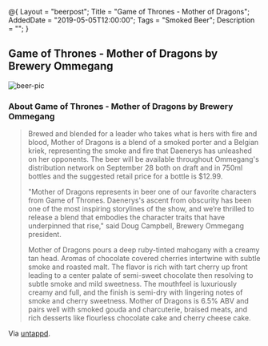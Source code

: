 @{
 Layout = "beerpost";
 Title = "Game of Thrones - Mother of Dragons";
 AddedDate = "2019-05-05T12:00:00";
 Tags = "Smoked Beer";
 Description = "";
 }
 

## Game of Thrones - Mother of Dragons by Brewery Ommegang

![beer-pic]

### About Game of Thrones - Mother of Dragons by Brewery Ommegang

> Brewed and blended for a leader who takes what is hers with fire and blood, Mother of Dragons is a blend of a smoked porter and a Belgian kriek, representing the smoke and fire that Daenerys has unleashed on her opponents. The beer will be available throughout Ommegang's distribution network on September 28 both on draft and in 750ml bottles and the suggested retail price for a bottle is $12.99.
>
> "Mother of Dragons represents in beer one of our favorite characters from Game of Thrones. Daenerys's ascent from obscurity has been one of the most inspiring storylines of the show, and we’re thrilled to release a blend that embodies the character traits that have underpinned that rise," said Doug Campbell, Brewery Ommegang president.
> 
> Mother of Dragons pours a deep ruby-tinted mahogany with a creamy tan head. Aromas of chocolate covered cherries intertwine with subtle smoke and roasted malt. The flavor is rich with tart cherry up front leading to a center palate of semi-sweet chocolate then resolving to subtle smoke and mild sweetness. The mouthfeel is luxuriously creamy and full, and the finish is semi-dry with lingering notes of smoke and cherry sweetness. Mother of Dragons is 6.5% ABV and pairs well with smoked gouda and charcuterie, braised meats, and rich desserts like flourless chocolate cake and cherry cheese cake. 

Via [untappd][untappd-url].

[untappd-url]: <https://untappd.com/b/brewery-ommegang-game-of-thrones-mother-of-dragons/2798919>
[beer-pic]: https://jasonpowley.com/assets/img/2019-05-05-game-of-thrones-mother-of-dragons.jpeg "Game of Thrones - Mother of Dragons by Brewery Ommegang"
